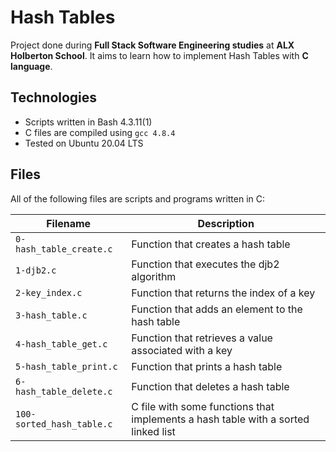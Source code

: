 # Hash Tables

Project done during **Full Stack Software Engineering studies** at **ALX Holberton School**. It aims to learn how to implement Hash Tables with **C language**.

## Technologies
* Scripts written in Bash 4.3.11(1)
* C files are compiled using `gcc 4.8.4`
* Tested on Ubuntu 20.04 LTS

## Files
All of the following files are scripts and programs written in C:

| Filename | Description |
| -------- | ----------- |
| `0-hash_table_create.c` | Function that creates a hash table |
| `1-djb2.c` | Function that executes the djb2 algorithm |
| `2-key_index.c` | Function that returns the index of a key |
| `3-hash_table.c` | Function that adds an element to the hash table |
| `4-hash_table_get.c` | Function that retrieves a value associated with a key |
| `5-hash_table_print.c` | Function that prints a hash table |
| `6-hash_table_delete.c` | Function that deletes a hash table |
| `100-sorted_hash_table.c` | C file with some functions that implements a hash table with a sorted linked list |
